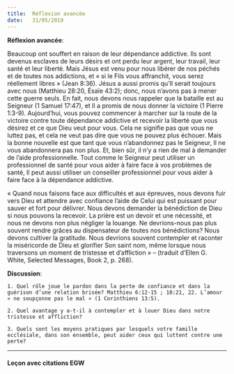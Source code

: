 ```yaml
---
title:  Réflexion avancée
date:   31/05/2019
---
```


**Réflexion avancée**: 

Beaucoup ont souffert en raison de leur dépendance addictive. Ils sont devenus esclaves de leurs désirs et ont perdu leur argent, leur travail, leur santé et leur liberté. Mais Jésus est venu pour nous libérer de nos péchés et de toutes nos addictions, et « si le Fils vous affranchit, vous serez réellement libres » (Jean 8:36). Jésus a aussi promis qu’Il serait toujours avec nous (Matthieu 28:20, Ésaïe 43:2); donc, nous n’avons pas à mener cette guerre seuls. En fait, nous devons nous rappeler que la bataille est au Seigneur (1 Samuel 17:47), et Il a promis de nous donner la victoire (1 Pierre 1:3-9). Aujourd’hui, vous pouvez commencer à marcher sur la route de la victoire contre toute dépendance addictive et recevoir la liberté que vous désirez et ce que Dieu veut pour vous. Cela ne signifie pas que vous ne luttez pas, et cela ne veut pas dire que vous ne pouvez plus échouer. Mais la bonne nouvelle est que tant que vous n’abandonnez pas le Seigneur, Il ne vous abandonnera pas non plus. Et, bien sûr, il n’y a rien de mal à demander de l’aide professionnelle. Tout comme le Seigneur peut utiliser un professionnel de santé pour vous aider à faire face à vos problèmes de santé, Il peut aussi utiliser un conseiller professionnel pour vous aider à faire face à la dépendance addictive.

« Quand nous faisons face aux difficultés et aux épreuves, nous devons fuir vers Dieu et attendre avec confiance l’aide de Celui qui est puissant pour sauver et fort pour délivrer. Nous devons demander la bénédiction de Dieu si nous pouvons la recevoir. La prière est un devoir et une nécessité, et nous ne devons non plus négliger la louange. Ne devrions-nous pas plus souvent rendre grâces au dispensateur de toutes nos bénédictions? Nous devons cultiver la gratitude. Nous devrions souvent contempler et raconter la miséricorde de Dieu et glorifier Son saint nom, même lorsque nous traversons un moment de tristesse et d’affliction » – (traduit d’Ellen G. White, Selected Messages, Book 2, p. 268).

**Discussion**:

`1.	Quel rôle joue le pardon dans la perte de confiance et dans la guérison d’une relation brisée? Matthieu 6:12-15 ; 18:21, 22. L’amour « ne soupçonne pas le mal » (1 Corinthiens 13:5).`

`2.	Quel avantage y a-t-il à contempler et à louer Dieu dans notre tristesse et affliction?`

`3.	Quels sont les moyens pratiques par lesquels votre famille ecclésiale, dans son ensemble, peut aider ceux qui luttent contre une perte?`

---

#### Leçon avec citations EGW